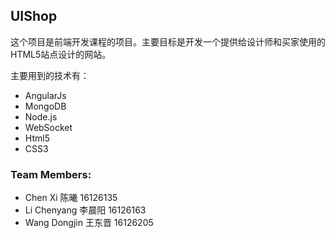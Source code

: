 ## UIShop

这个项目是前端开发课程的项目。主要目标是开发一个提供给设计师和买家使用的HTML5站点设计的网站。

主要用到的技术有：

- AngularJs
- MongoDB
- Node.js
- WebSocket
- Html5
- CSS3

### Team Members:
- Chen Xi		陈曦	16126135
- Li Chenyang	李晨阳	16126163
- Wang Dongjin	王东晋	16126205
